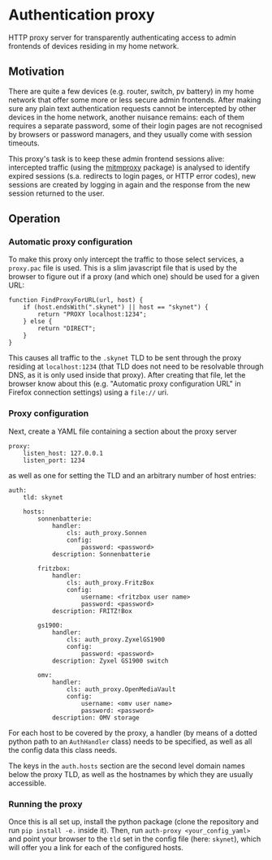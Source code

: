 # Authentication proxy
HTTP proxy server for transparently authenticating access to admin frontends of devices residing
in my home network.

## Motivation
There are quite a few devices (e.g. router, switch, pv battery)
in my home network that offer some more or less secure admin frontends.
After making sure any plain text authentication requests cannot be intercepted by other devices
in the home network, another nuisance remains: each of them requires a separate password,
some of their login pages are not recognised by browsers or password managers, and they usually
come with session timeouts.

This proxy's task is to keep these admin frontend sessions alive: intercepted traffic
(using the [mitmproxy](https://mitmproxy.org/) package) is analysed
to identify expired sessions (s.a. redirects to login pages, or HTTP error codes), new sessions
are created by logging in again and the response from the new session returned to the user.

## Operation

### Automatic proxy configuration
To make this proxy only intercept the traffic to those select services, a `proxy.pac` file is
used. This is a slim javascript file that is used by the browser to figure out if a proxy (and which one)
should be used for a given URL:

```
function FindProxyForURL(url, host) {
    if (host.endsWith(".skynet") || host == "skynet") {
        return "PROXY localhost:1234";
    } else {
        return "DIRECT";
    }
}
```

This causes all traffic to the `.skynet` TLD to be sent through the proxy residing at `localhost:1234`
(that TLD does not need to be resolvable through DNS, as it is only used inside that proxy).
After creating that file, let the browser know about this (e.g. "Automatic proxy configuration URL" in Firefox
connection settings) using a `file://` uri.

### Proxy configuration
Next, create a YAML file containing a section about the proxy server

```
proxy:
    listen_host: 127.0.0.1
    listen_port: 1234
```

as well as one for setting the TLD and an arbitrary number of host entries:

```
auth:
    tld: skynet

    hosts:
        sonnenbatterie:
            handler:
                cls: auth_proxy.Sonnen
                config:
                    password: <password>
            description: Sonnenbatterie

        fritzbox:
            handler:
                cls: auth_proxy.FritzBox
                config:
                    username: <fritzbox user name>
                    password: <password>
            description: FRITZ!Box

        gs1900:
            handler:
                cls: auth_proxy.ZyxelGS1900
                config:
                    password: <password>
            description: Zyxel GS1900 switch

        omv:
            handler:
                cls: auth_proxy.OpenMediaVault
                config:
                    username: <omv user name>
                    password: <password>
            description: OMV storage
```

For each host to be covered by the proxy, a handler (by means of a dotted python path to
an `AuthHandler` class) needs to be specified, as well as all the config data this class
needs.

The keys in the `auth.hosts` section are the second level domain names below the proxy TLD, as well as the hostnames
by which they are usually accessible.

### Running the proxy

Once this is all set up, install the python package (clone the repository and run `pip install -e.` inside it).
Then, run `auth-proxy <your_config_yaml>` and point your browser to the `tld` set in the config file (here: `skynet`),
which will offer you a link for each of the configured hosts.
